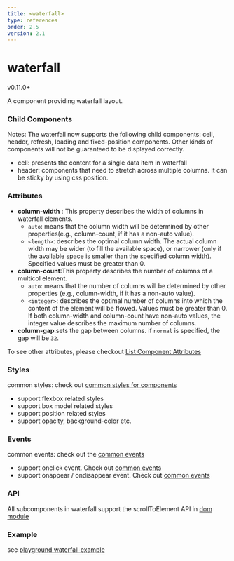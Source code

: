 ```yaml
---
title: <waterfall>
type: references
order: 2.5
version: 2.1
---
```


# waterfall

<span class="weex-version">v0.11.0+</span>

A component providing waterfall layout.

### Child Components

Notes: The waterfall now supports the following child components: cell, header, refresh, loading and fixed-position components. Other kinds of components will not be guaranteed to be displayed correctly.

* cell: presents the content for a single data item in waterfall
* header: components that need to stretch across multiple columns. It can be sticky by using css position.

### Attributes

* **column-width** : This property describes the width of columns in waterfall elements.
  * `auto`: means that the column width will be determined by other properties(e.g., column-count, if it has a non-auto value).
  * `<length>`: describes the optimal column width. The actual column width may be wider (to fill the available space), or narrower (only if the available space is smaller than the specified column width). Specified values must be greater than 0.
* **column-count**:This property describes the number of columns of a multicol element.
  * `auto`: means that the number of columns will be determined by other properties (e.g., column-width, if it has a non-auto value).
  * `<integer>`: describes the optimal number of columns into which the content of the element will be flowed. Values must be greater than 0. If both column-width and column-count have non-auto values, the integer value describes the maximum number of columns.
* **column-gap**:sets the gap between columns. if `normal` is specified,  the gap will be `32`.

To see other attributes,  please checkout [List Component Attributes](./list.html)

### Styles

common styles: check out [common styles for components](../common-style.html)

* support flexbox related styles
* support box model related styles
* support position related styles
* support opacity, background-color etc.

### Events

common events: check out the [common events](../common-event.html)

* support onclick event. Check out [common events](../common-event.html)
* support onappear / ondisappear event. Check out [common events](../common-event.html)

### API

All subcomponents in waterfall support the scrollToElement API in [dom module](../modules/dom.html)

### Example

see [playground waterfall example](http://dotwe.org/vue/7a9195643e9e8da352b0d879cdbe68c0)